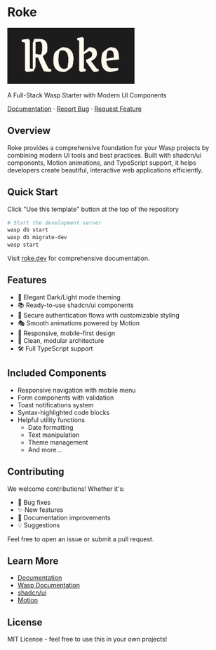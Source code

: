 # Roke

<div>
  <img height="128px" src="./src/static/roke.png" alt="Roke Logo" />

  <p>
    A Full-Stack Wasp Starter with Modern UI Components
  </p>

  <p>
    <a href="https://roke.dev">Documentation</a>
    ·
    <a href="https://github.com/wardbox/roke/issues">Report Bug</a>
    ·
    <a href="https://github.com/wardbox/roke/issues">Request Feature</a>
  </p>
</div>

## Overview

Roke provides a comprehensive foundation for your Wasp projects by combining
modern UI tools and best practices. Built with shadcn/ui components, Motion
animations, and TypeScript support, it helps developers create beautiful,
interactive web applications efficiently.

## Quick Start

Click "Use this template" button at the top of the repository

```bash
# Start the development server
wasp db start
wasp db migrate-dev
wasp start
```

Visit [roke.dev](https://roke.dev) for comprehensive documentation.

## Features

- 🎨 Elegant Dark/Light mode theming
- 📚 Ready-to-use shadcn/ui components
- 🔐 Secure authentication flows with customizable styling
- 🎭 Smooth animations powered by Motion
- 📱 Responsive, mobile-first design
- 🧩 Clean, modular architecture
- 🛠️ Full TypeScript support

## Included Components

- Responsive navigation with mobile menu
- Form components with validation
- Toast notifications system
- Syntax-highlighted code blocks
- Helpful utility functions
  - Date formatting
  - Text manipulation
  - Theme management
  - And more...

## Contributing

We welcome contributions! Whether it's:

- 🐛 Bug fixes
- ✨ New features
- 📝 Documentation improvements
- 💡 Suggestions

Feel free to open an issue or submit a pull request.

## Learn More

- [Documentation](https://roke.dev)
- [Wasp Documentation](https://wasp-lang.dev)
- [shadcn/ui](https://ui.shadcn.com)
- [Motion](https://motion.dev)

## License

MIT License - feel free to use this in your own projects!
